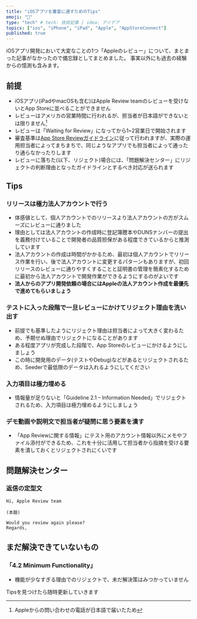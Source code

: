 ```yaml
---
title: "iOSアプリを審査に通すためのTips"
emoji: "🍏"
type: "tech" # tech: 技術記事 / idea: アイデア
topics: ["ios", "iPhone", "iPad", "Apple", "AppStoreConnect"]
published: true
---
```


iOSアプリ開発において大変なことの1つ「Appleのレビュー」について、まとまった記事がなかったので備忘録としてまとめました。 
事実以外にも過去の経験からの憶測も含みます。

## 前提

- iOSアプリ(iPadやmacOSも含む)はApple Review teamのレビューを受けないとApp Storeに並べることができません
- レビューはアメリカの営業時間に行われるが、担当者が日本語ができないとは限りません[^1]
- レビューは「Waiting for Review」になってから1~2営業日で開始されます  
- 審査基準は[App Store Reviewガイドライン](https://developer.apple.com/jp/app-store/review/guidelines/)に従って行われますが、実際の運用担当者によってまちまちで、同じようなアプリでも担当者によって通ったり通らなかったりします
- レビューに落ちた(以下、リジェクト)場合には、「問題解決センター」にリジェクトの判断理由となったガイドラインとするべき対応が送られます

## Tips

### リリースは極力法人アカウントで行う

- 体感値として、個人アカウントでのリリースより法人アカウントの方がスムーズにレビューに通りました
- 理由としては法人アカウントの作成時に登記簿謄本やDUNSナンバーの提出を義務付けていることで開発者の品質担保がある程度できているからと推測しています
- 法人アカウントの作成は時間がかかるため、最初は個人アカウントでリリース作業を行い、後で法人アカウントに変更するパターンもありますが、初回リリースのレビューに通りやすくすることと証明書の管理を簡素化するために最初から法人アカウントで開発作業ができるようにするのがよいです
- **法人からのアプリ開発依頼の場合にはAppleの法人アカウント作成を最優先で進めてもらいましょう**  

### テストに入った段階で一旦レビューにかけてリジェクト理由を洗い出す

- 前提でも基準したようにリジェクト理由は担当者によって大きく変わるため、予期せぬ理由でリジェクトになることがあります
- ある程度アプリが完成した段階で、App Storeのレビューにかけるようにしましょう
- この時に開発用のデータ(テストやDebug)などがあるとリジェクトされるため、Seederで最低限のデータは入れるようにしてください
    
###  入力項目は極力埋める
  
- 情報量が足りないと「Guideline 2.1 – Information Needed」でリジェクトされるため、入力項目は極力埋めるようにしましょう
    
### デモ動画や説明文で担当者が疑問に思う要素を潰す

- 「App Reviewに関する情報」にテスト用のアカウント情報以外にメモやファイル添付ができるため、これを十分に活用して担当者から指摘を受ける要素を潰しておくとリジェクトされにくいです

## 問題解決センター

### 返信の定型文

```
Hi, Apple Review team 

(本題)

Would you review again please?
Regards,
```

## まだ解決できていないもの

### 「4.2 Minimum Functionality」

- 機能が少なすぎる理由でのリジェクトで、未だ解決策はみつかっていません

Tipsを見つけたら随時更新していきます

[^1]: Appleからの問い合わせの電話が日本語で届いたため

